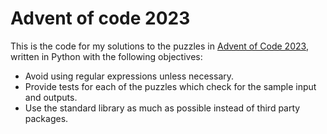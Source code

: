 # Advent of code 2023

This is the code for my solutions to the puzzles in [Advent of Code 2023](https://adventofcode.com/2023), written in Python with the following objectives:

* Avoid using regular expressions unless necessary.
* Provide tests for each of the puzzles which check for the sample input and outputs.
* Use the standard library as much as possible instead of third party packages.